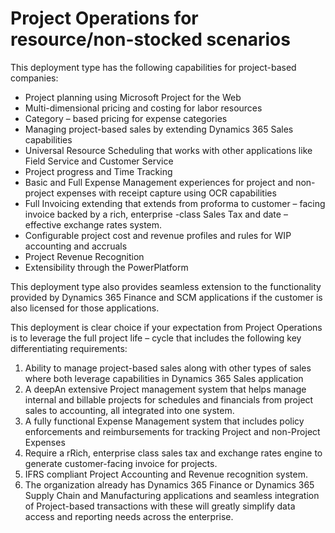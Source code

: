 # Project Operations for resource/non-stocked scenarios

This deployment type has the following capabilities for project-based companies:

- Project planning using Microsoft Project for the Web
- Multi-dimensional pricing and costing for labor resources
- Category – based pricing for expense categories
- Managing project-based sales by extending Dynamics 365 Sales capabilities
- Universal Resource Scheduling that works with other applications like Field Service and Customer Service
- Project progress and Time Tracking
- Basic and Full Expense Management experiences for project and non-project expenses with receipt capture using OCR capabilities
- Full Invoicing extending that extends from proforma to customer – facing invoice backed by a rich, enterprise -class Sales Tax and date – effective exchange rates system.
- Configurable project cost and revenue profiles and rules for WIP accounting and accruals
- Project Revenue Recognition
- Extensibility through the PowerPlatform

This deployment type also provides seamless extension to the functionality provided by Dynamics 365 Finance and SCM applications if the customer is also licensed for those applications.

This deployment is clear choice if your expectation from Project Operations is to leverage the full project life – cycle that includes the following key differentiating requirements:

1. Ability to manage project-based sales along with other types of sales where both leverage capabilities in Dynamics 365 Sales application
2. A deepAn extensive Project management system that helps manage internal and billable projects for schedules and financials from project sales to accounting, all integrated into one system.
3. A fully functional Expense Management system that includes policy enforcements and reimbursements for tracking Project and non-Project Expenses
4. Require a rRich, enterprise class sales tax and exchange rates engine to generate customer-facing invoice for projects.
5. IFRS compliant Project Accounting and Revenue recognition system.
6. The organization already has Dynamics 365 Finance or Dynamics 365 Supply Chain and Manufacturing applications and seamless integration of Project-based transactions with these will greatly simplify data access and reporting needs across the enterprise.
